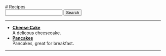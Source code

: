 <title>Recipes</title>
# Recipes
<form action="/search.html" method="get">
<input type="search" id="search" name="q">
<input type="submit" value="Search">
</form>

* * *

- **[Cheese Cake](Cheese-Cake.html)**  
A delicous cheesecake.
- **[Pancakes](Pancakes.html)**  
Pancakes, great for breakfast.

* * *

